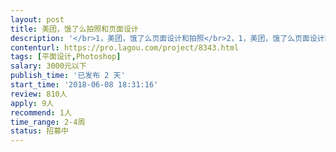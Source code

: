 ```yaml
---                
layout: post       
title: 美团，饿了么拍照和页面设计           
description: '</br>1，美团，饿了么页面设计和拍照</br>2，1，美团，饿了么页面设计和拍照</br>'     
contenturl: https://pro.lagou.com/project/8343.html      
tags: [平面设计,Photoshop]            
salary: 3000元以下          
publish_time: '已发布 2 天'         
start_time: '2018-06-08 18:31:16'           
review: 810人                   
apply: 9人                   
recommend: 1人                   
time_range: 2-4周              
status: 招募中                  
---                 
```


